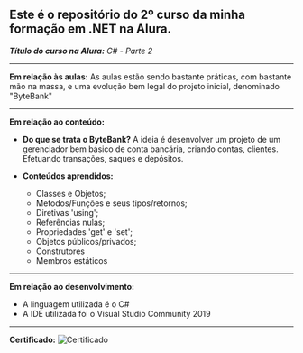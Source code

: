 ## Este é o repositório do **2º curso** da minha formação em .NET na Alura.
_**Título do curso na Alura:** C# - Parte 2_

-----------------------------------------------------------------

**Em relação às aulas:**
As aulas estão sendo bastante práticas, com bastante mão na massa, e uma evolução bem legal do projeto inicial, denominado "ByteBank"

-----------------------------------------------------------------

**Em relação ao conteúdo:**
* **Do que se trata o ByteBank?**
    A ideia é desenvolver um projeto de um gerenciador bem básico de conta bancária, criando contas, clientes. Efetuando transações, saques e depósitos.

* **Conteúdos aprendidos:**
    * Classes e Objetos;
    * Metodos/Funções e seus tipos/retornos;
    * Diretivas 'using';
    * Referências nulas;
    * Propriedades 'get' e 'set';
    * Objetos públicos/privados;
    * Construtores
    * Membros estáticos

-----------------------------------------------------------------

**Em relação ao desenvolvimento:**
* A linguagem utilizada é o C#
* A IDE utilizada foi o Visual Studio Community 2019

-----------------------------------------------------------------

**Certificado:**
![Certificado](https://cursos.alura.com.br/user/brunogknop/course/csharp-parte-2-introducao-orientacao-objetos/certificate)